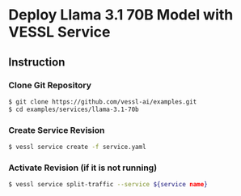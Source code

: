 # Deploy Llama 3.1 70B Model with VESSL Service
## Instruction
### Clone Git Repository
```sh
$ git clone https://github.com/vessl-ai/examples.git
$ cd examples/services/llama-3.1-70b
```
### Create Service Revision
```sh
$ vessl service create -f service.yaml
```
### Activate Revision (if it is not running)
```sh
$ vessl service split-traffic --service ${service name}
```
